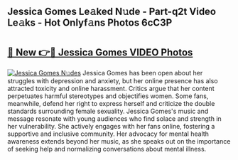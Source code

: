 ## Jessica Gomes Le𝚊ked N𝚞de - Part-q2t Video Le𝚊ks - Hot Onlyf𝚊ns Photos 6cC3P

# <h2><a href="http://ab55879.deff.icu/?id=Jessica+Gomes">🔗 New 👉🔴 Jessica Gomes VIDEO Photos</a></h2>

[![Jessica Gomes N𝚞des](https://i.imgur.com/rIISA9y.gif)](http://ab55879.deff.icu/?id=Jessica+Gomes)
Jessica Gomes has been open about her struggles with depression and anxiety, but her online presence has also attracted toxicity and online harassment. Critics argue that her content perpetuates harmful stereotypes and objectifies women. Some fans, meanwhile, defend her right to express herself and criticize the double standards surrounding female sexuality. Jessica Gomes's music and message resonate with young audiences who find solace and strength in her vulnerability. She actively engages with her fans online, fostering a supportive and inclusive community. Her advocacy for mental health awareness extends beyond her music, as she speaks out on the importance of seeking help and normalizing conversations about mental illness.
